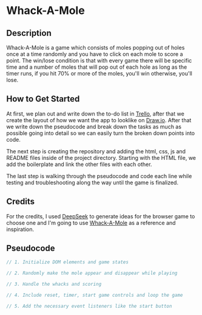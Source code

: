 # Whack-A-Mole

## Description
Whack-A-Mole is a game which consists of moles popping out of holes once at a time randomly and you have to click on each mole to score a point. The win/lose condition is that with every game there will be specific time and a number of moles that will pop out of each hole as long as the timer runs, if you hit 70% or more of the moles, you'll win otherwise, you'll lose.

## How to Get Started
At first, we plan out and write down the to-do list in [Trello](https://trello.com/b/cWuKVxPa/my-trello-board), after that we create the layout of how we want the app to looklike on [Draw.io](https://www.drawio.com/). After that we write down the pseudocode and break down the tasks as much as possible going into detail so we can easily turn the broken down points into code.

The next step is creating the repository and adding the html, css, js and README files inside of the project directory. Starting with the HTML file, we add the boilerplate and link the other files with each other.

The last step is walking through the pseudocode and code each line while testing and troubleshooting along the way until the game is finalized.

## Credits
For the credits, I used [DeepSeek](https://www.deepseek.com/en) to generate ideas for the browser game to choose one and I'm going to use [Whack-A-Mole](https://whack-a-mole-js.netlify.app/) as a reference and inspiration.

## Pseudocode
```javascript
// 1. Initialize DOM elements and game states

// 2. Randomly make the mole appear and disappear while playing

// 3. Handle the whacks and scoring

// 4. Include reset, timer, start game controls and loop the game

// 5. Add the necessary event listeners like the start button
```
